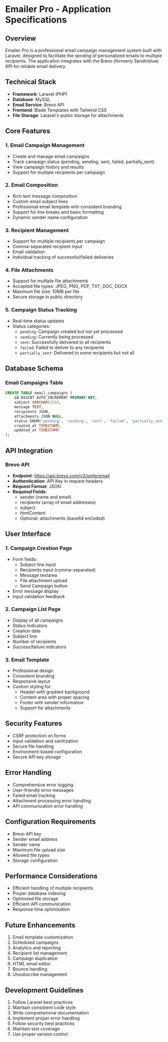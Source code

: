 # Emailer Pro - Application Specifications

## Overview
Emailer Pro is a professional email campaign management system built with Laravel, designed to facilitate the sending of personalized emails to multiple recipients. The application integrates with the Brevo (formerly Sendinblue) API for reliable email delivery.

## Technical Stack
- **Framework**: Laravel (PHP)
- **Database**: MySQL
- **Email Service**: Brevo API
- **Frontend**: Blade Templates with Tailwind CSS
- **File Storage**: Laravel's public storage for attachments

## Core Features

### 1. Email Campaign Management
- Create and manage email campaigns
- Track campaign status (pending, sending, sent, failed, partially_sent)
- View campaign history and results
- Support for multiple recipients per campaign

### 2. Email Composition
- Rich text message composition
- Custom email subject lines
- Professional email template with consistent branding
- Support for line breaks and basic formatting
- Dynamic sender name configuration

### 3. Recipient Management
- Support for multiple recipients per campaign
- Comma-separated recipient input
- Email validation
- Individual tracking of successful/failed deliveries

### 4. File Attachments
- Support for multiple file attachments
- Accepted file types: JPEG, PNG, PDF, TXT, DOC, DOCX
- Maximum file size: 10MB per file
- Secure storage in public directory

### 5. Campaign Status Tracking
- Real-time status updates
- Status categories:
  - `pending`: Campaign created but not yet processed
  - `sending`: Currently being processed
  - `sent`: Successfully delivered to all recipients
  - `failed`: Failed to deliver to any recipients
  - `partially_sent`: Delivered to some recipients but not all

## Database Schema

### Email Campaigns Table
```sql
CREATE TABLE email_campaigns (
    id BIGINT AUTO_INCREMENT PRIMARY KEY,
    subject VARCHAR(255),
    message TEXT,
    recipients JSON,
    attachments JSON NULL,
    status ENUM('pending', 'sending', 'sent', 'failed', 'partially_sent') DEFAULT 'pending',
    created_at TIMESTAMP,
    updated_at TIMESTAMP
);
```

## API Integration

### Brevo API
- **Endpoint**: https://api.brevo.com/v3/smtp/email
- **Authentication**: API Key in request headers
- **Request Format**: JSON
- **Required Fields**:
  - sender (name and email)
  - recipients (array of email addresses)
  - subject
  - htmlContent
  - Optional: attachments (base64 encoded)

## User Interface

### 1. Campaign Creation Page
- Form fields:
  - Subject line input
  - Recipients input (comma-separated)
  - Message textarea
  - File attachment upload
  - Send Campaign button
- Error message display
- Input validation feedback

### 2. Campaign List Page
- Display of all campaigns
- Status indicators
- Creation date
- Subject line
- Number of recipients
- Success/failure indicators

### 3. Email Template
- Professional design
- Consistent branding
- Responsive layout
- Custom styling for:
  - Header with gradient background
  - Content area with proper spacing
  - Footer with sender information
  - Support for attachments

## Security Features
- CSRF protection on forms
- Input validation and sanitization
- Secure file handling
- Environment-based configuration
- Secure API key storage

## Error Handling
- Comprehensive error logging
- User-friendly error messages
- Failed email tracking
- Attachment processing error handling
- API communication error handling

## Configuration Requirements
- Brevo API key
- Sender email address
- Sender name
- Maximum file upload size
- Allowed file types
- Storage configuration

## Performance Considerations
- Efficient handling of multiple recipients
- Proper database indexing
- Optimized file storage
- Efficient API communication
- Response time optimization

## Future Enhancements
1. Email template customization
2. Scheduled campaigns
3. Analytics and reporting
4. Recipient list management
5. Campaign duplication
6. HTML email editor
7. Bounce handling
8. Unsubscribe management

## Development Guidelines
1. Follow Laravel best practices
2. Maintain consistent code style
3. Write comprehensive documentation
4. Implement proper error handling
5. Follow security best practices
6. Maintain test coverage
7. Use proper version control
